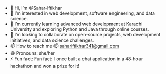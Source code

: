 - 👋 Hi, I’m @Sahar-Iftikhar
- 👀 I’m interested in web development, software engineering, and data science.
- 🌱 I’m currently learning advanced web development at Karachi University and exploring Python and Java through online courses.
- 💞️ I’m looking to collaborate on open-source projects, web development initiatives, and data science challenges.
- 📫 How to reach me 📫 sahariftikhar341@gmail.com
- 😄 Pronouns:  she/her
- ⚡ Fun fact: Fun fact: I once built a chat application in a 48-hour hackathon and won a prize for it!

<!---
Sahar-Iftikhar/Sahar-Iftikhar is a ✨ special ✨ repository because its `README.md` (this file) appears on your GitHub profile.
You can click the Preview link to take a look at your changes.
--->
